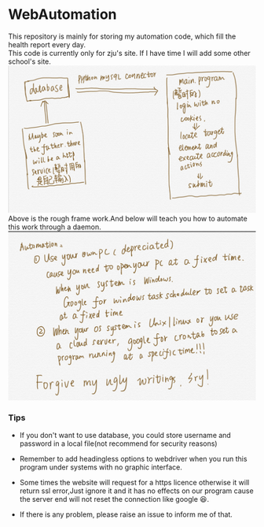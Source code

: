 # WebAutomation
This repository is mainly for storing my  automation code, which fill the health report  every day.\
This code is currently only for zju's site. If I have time I will add some other school's site.
![structure](img/structure.PNG)
Above is the rough frame work.And below will teach you how to automate this work through a daemon.
![automation](img/automate.PNG)

### Tips
* If you don't want to use database, you could store username and password in a local file(not recommend for security reasons)

* Remember to add headingless options to webdriver when you run this program under systems with no graphic interface.

* Some times the website will request for a https licence otherwise it will return ssl error,Just ignore it and it has no effects on our program cause the server end will not reset the connection like google :laughing:.

* If there is any problem, please raise an issue to inform me of that.

